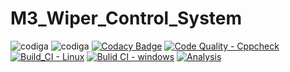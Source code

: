 # M3_Wiper_Control_System
![codiga](https://api.codiga.io/project/33397/score/svg)
![codiga](https://api.codiga.io/project/33397/status/svg)
[![Codacy Badge](https://app.codacy.com/project/badge/Grade/8c95093eddd74fe299b0419e92cad2f2)](https://www.codacy.com/gh/GANGABHAVANIDONDAPATI/M3_Wiper_Control_System/dashboard?utm_source=github.com&amp;utm_medium=referral&amp;utm_content=GANGABHAVANIDONDAPATI/M3_Wiper_Control_System&amp;utm_campaign=Badge_Grade)
[![Code Quality - Cppcheck](https://github.com/GANGABHAVANIDONDAPATI/M3_Wiper_Control_System/actions/workflows/c-cpp.yml/badge.svg)](https://github.com/GANGABHAVANIDONDAPATI/M3_Wiper_Control_System/actions/workflows/c-cpp.yml)
[![Build_CI - Linux](https://github.com/GANGABHAVANIDONDAPATI/M3_Wiper_Control_System/actions/workflows/Linux.yml/badge.svg)](https://github.com/GANGABHAVANIDONDAPATI/M3_Wiper_Control_System/actions/workflows/Linux.yml)
[![Bulid CI - windows](https://github.com/GANGABHAVANIDONDAPATI/M3_Wiper_Control_System/actions/workflows/windows.yml/badge.svg)](https://github.com/GANGABHAVANIDONDAPATI/M3_Wiper_Control_System/actions/workflows/windows.yml)
[![Analysis](https://github.com/GANGABHAVANIDONDAPATI/M3_Wiper_Control_System/actions/workflows/Analysis.yml/badge.svg)](https://github.com/GANGABHAVANIDONDAPATI/M3_Wiper_Control_System/actions/workflows/Analysis.yml)
